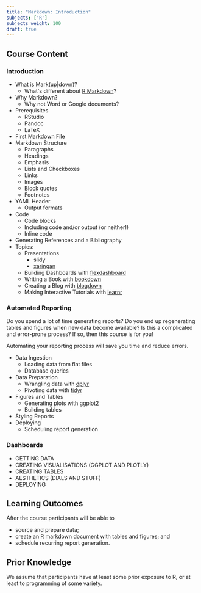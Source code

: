 ```yaml
---
title: "Markdown: Introduction"
subjects: ['R']
subjects_weight: 100
draft: true
---
```


<!--
https://github.com/rstudio/rstudio-conf/tree/master/2017/Advanced%20R%20Markdown%20-%20Yihui%20Xie
https://github.com/rstudio/rstudio-conf/tree/master/2018/Multilingual_Rmarkdown--Aaron_Berg
https://github.com/rstudio/rstudio-conf/tree/master/2018/R_Markdown_Eight_Ways--Mine_Cetinkaya_Rundel
https://github.com/rstudio-education/intro-shiny-rmarkdown
-->

## Course Content

### Introduction

- What is Mark(up|down)?
	- What's different about [R Markdown](https://github.com/rstudio/rmarkdown)?
- Why Markdown?
	- Why not Word or Google documents?
- Prerequisites
	- RStudio
	- Pandoc
	- LaTeX
- First Markdown File
- Markdown Structure
	- Paragraphs
	- Headings
	- Emphasis
	- Lists and Checkboxes
	- Links
	- Images
	- Block quotes
	- Footnotes
- YAML Header
	- Output formats
- Code
	- Code blocks
	- Including code and/or output (or neither!)
	- Inline code
- Generating References and a Bibliography
- Topics:
	- Presentations
		- slidy
		- [xaringan](https://github.com/yihui/xaringan)
	- Building Dashboards with [flexdashboard](https://github.com/rstudio/flexdashboard)
	- Writing a Book with [bookdown](https://github.com/rstudio/bookdown)
	- Creating a Blog with [blogdown](https://github.com/rstudio/blogdown)
	- Making Interactive Tutorials with [learnr](https://github.com/rstudio/learnr)

### Automated Reporting

<!--
https://www.cultureofinsight.com/blog/2018/10/22/2018-08-20-automated-data-reports-with-r/
-->

<!--
1. Introduction to Markdown
2. Creating R Markdown documents in RStudio
    - Code chunks
    - Code chunk options
3. Building documents from a script
4. Sending documents via email
5. Automation with `cron`
5. Case study: Automated reporting of Cryptocurrency transactions
6. Build your own report
-->

Do you spend a lot of time generating reports? Do you end up regenerating tables and figures when new data become available? Is this a complicated and error-prone process? If so, then this course is for you!

Automating your reporting process will save you time and reduce errors.

- Data Ingestion
  - Loading data from flat files
  - Database queries
- Data Preparation
  - Wrangling data with [dplyr](https://github.com/tidyverse/dplyr)
  - Pivoting data with [tidyr](https://github.com/tidyverse/tidyr)
- Figures and Tables
  - Generating plots with [ggplot2](https://github.com/tidyverse/ggplot2)
  - Building tables
- Styling Reports
- Deploying
  - Scheduling report generation

### Dashboards

- GETTING DATA
- CREATING VISUALISATIONS (GGPLOT AND PLOTLY)
- CREATING TABLES
- AESTHETICS (DIALS AND STUFF)
- DEPLOYING

## Learning Outcomes

After the course participants will be able to

- source and prepare data;
- create an R markdown document with tables and figures; and
- schedule recurring report generation.

## Prior Knowledge

We assume that participants have at least some prior exposure to R, or at least to programming of some variety.

